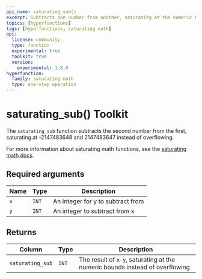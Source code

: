 ```yaml
---
api_name: saturating_sub()
excerpt: Subtracts one number from another, saturating at the numeric bounds instead of overflowing
topics: [hyperfunctions]
tags: [hyperfunctions, saturating math]
api:
  license: community
  type: function
  experimental: true
  toolkit: true
  version:
    experimental: 1.8.0
hyperfunction:
  family: saturating math
  type: one-step operation
---
```


# saturating_sub()  <tag type="toolkit">Toolkit</tag><tag type="experimental-toolkit" content="Experimental" />

The `saturating_sub` function subtracts the second number from the first, saturating at -2147483648 and 2147483647 instead of overflowing.

For more information about saturating math functions, see the
[saturating math docs][saturating-math-docs].

## Required arguments

|Name|Type|Description|
|-|-|-|
|`x`|`INT`| An integer for y to subtract from |
|`y`|`INT`| An integer to subtract from x |

## Returns

|Column|Type|Description|
|-|-|-|
|`saturating_sub` |`INT`| The result of `x-y`, saturating at the numeric bounds instead of overflowing |

[saturating-math-docs]: /api/:currentVersion:/hyperfunctions/saturating_math/
